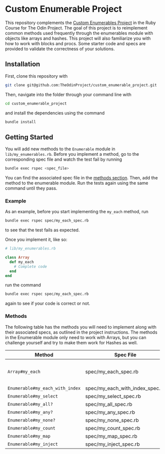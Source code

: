 # Custom Enumerable Project

This repository complements the [Custom Enumerables Project](https://www.theodinproject.com/lessons/ruby-custom-enumerables) in the Ruby Course for The Odin Project. The goal of this project is to reimplement common methods used frequently through the enumerables module with objects like arrays and hashes. This project will also familiarize you with how to work with blocks and procs. Some starter code and specs are provided to validate the correctness of your solutions.

## Installation

First, clone this repository with

```bash
git clone git@github.com:TheOdinProject/custom_enumerable_project.git
```

Then, navigate into the folder through your command line with

```bash
cd custom_enumerable_project
```

and install the dependencies using the command

```bash
bundle install
```

## Getting Started

You will add new methods to the `Enumerable` module in `lib/my_enumerables.rb`. Before you implement a method, go to the corresponding spec file and watch the test fail by running

```bash
bundle exec rspec <spec_file>
```

You can find the associated spec file in the [methods section](#methods). Then, add the method to the enumerable module. Run the tests again using the same command until they pass.

### Example

As an example, before you start implementing the `my_each` method, run

```bash
bundle exec rspec spec/my_each_spec.rb
```

to see that the test fails as expected.

Once you implement it, like so:

```rb
# lib/my_enumerables.rb

class Array
  def my_each
    # Complete code
  end
end
```

run the command

```bash
bundle exec rspec spec/my_each_spec.rb
```

again to see if your code is correct or not.

### Methods

The following table has the methods you will need to implement along with their associated specs, as outlined in the project instructions. The methods in the Enumerable module only need to work with Arrays, but you can challenge yourself and try to make them work for Hashes as well.

| Method                          | Spec File                       | Notes                                                                 | Implemented? |
| ------------------------------- | ------------------------------- | --------------------------------------------------------------------- | ------------ |
| `Array#my_each`                 | spec/my_each_spec.rb            | You will define my_each on the Array class in `lib/my_enumerables.rb` |      ❌      |
| `Enumerable#my_each_with_index` | spec/my_each_with_index_spec.rb |                                                                       |      ❌      |
| `Enumerable#my_select`          | spec/my_select_spec.rb          |                                                                       |      ❌      |
| `Enumerable#my_all?`            | spec/my_all_spec.rb             |                                                                       |      ❌      |
| `Enumerable#my_any?`            | spec/my_any_spec.rb             |                                                                       |      ❌      |
| `Enumerable#my_none?`           | spec/my_none_spec.rb            |                                                                       |      ❌      |
| `Enumerable#my_count`           | spec/my_count_spec.rb           |                                                                       |      ❌      |
| `Enumerable#my_map`             | spec/my_map_spec.rb             |                                                                       |      ❌      |
| `Enumerable#my_inject`          | spec/my_inject_spec.rb          |                                                                       |      ❌      |
